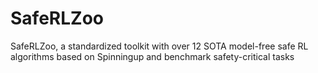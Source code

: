 # SafeRLZoo
SafeRLZoo, a standardized toolkit with over 12 SOTA model-free safe RL algorithms based on Spinningup and benchmark safety-critical tasks

